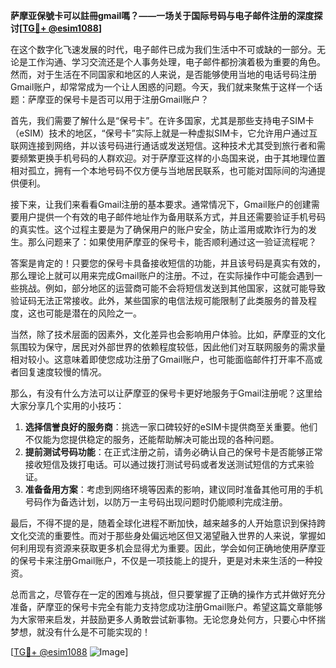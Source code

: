 **萨摩亚保號卡可以註冊gmail嗎？——一场关于国际号码与电子邮件注册的深度探讨[[TG💪+ @esim1088](https://t.me/s/esim1088)]**

在这个数字化飞速发展的时代，电子邮件已成为我们生活中不可或缺的一部分。无论是工作沟通、学习交流还是个人事务处理，电子邮件都扮演着极为重要的角色。然而，对于生活在不同国家和地区的人来说，是否能够使用当地的电话号码注册Gmail账户，却常常成为一个让人困惑的问题。今天，我们就来聚焦于这样一个话题：萨摩亚的保号卡是否可以用于注册Gmail账户？

首先，我们需要了解什么是“保号卡”。在许多国家，尤其是那些支持电子SIM卡（eSIM）技术的地区，“保号卡”实际上就是一种虚拟SIM卡，它允许用户通过互联网连接到网络，并以该号码进行通话或发送短信。这种技术尤其受到旅行者和需要频繁更换手机号码的人群欢迎。对于萨摩亚这样的小岛国来说，由于其地理位置相对孤立，拥有一个本地号码不仅方便与当地居民联系，也可能对国际间的沟通提供便利。

接下来，让我们来看看Gmail注册的基本要求。通常情况下，Gmail账户的创建需要用户提供一个有效的电子邮件地址作为备用联系方式，并且还需要验证手机号码的真实性。这个过程主要是为了确保用户的账户安全，防止滥用或欺诈行为的发生。那么问题来了：如果使用萨摩亚的保号卡，能否顺利通过这一验证流程呢？

答案是肯定的！只要您的保号卡具备接收短信的功能，并且该号码是真实有效的，那么理论上就可以用来完成Gmail账户的注册。不过，在实际操作中可能会遇到一些挑战。例如，部分地区的运营商可能不会将短信发送到其他国家，这就可能导致验证码无法正常接收。此外，某些国家的电信法规可能限制了此类服务的普及程度，这也可能是潜在的风险之一。

当然，除了技术层面的因素外，文化差异也会影响用户体验。比如，萨摩亚的文化氛围较为保守，居民对外部世界的依赖程度较低，因此他们对互联网服务的需求量相对较小。这意味着即使您成功注册了Gmail账户，也可能面临邮件打开率不高或者回复速度较慢的情况。

那么，有没有什么方法可以让萨摩亚的保号卡更好地服务于Gmail注册呢？这里给大家分享几个实用的小技巧：

1. **选择信誉良好的服务商**：挑选一家口碑较好的eSIM卡提供商至关重要。他们不仅能为您提供稳定的服务，还能帮助解决可能出现的各种问题。
2. **提前测试号码功能**：在正式注册之前，请务必确认自己的保号卡是否能够正常接收短信及拨打电话。可以通过拨打测试号码或者发送测试短信的方式来验证。
3. **准备备用方案**：考虑到网络环境等因素的影响，建议同时准备其他可用的手机号码作为备选计划，以防万一主号码出现问题时仍能顺利完成注册。

最后，不得不提的是，随着全球化进程不断加快，越来越多的人开始意识到保持跨文化交流的重要性。而对于那些身处偏远地区但又渴望融入世界的人来说，掌握如何利用现有资源来获取更多机会显得尤为重要。因此，学会如何正确地使用萨摩亚的保号卡来注册Gmail账户，不仅是一项技能上的提升，更是对未来生活的一种投资。

总而言之，尽管存在一定的困难与挑战，但只要掌握了正确的操作方式并做好充分准备，萨摩亚的保号卡完全有能力支持您成功注册Gmail账户。希望这篇文章能够为大家带来启发，并鼓励更多人勇敢尝试新事物。无论您身处何方，只要心中怀揣梦想，就没有什么是不可能实现的！

[[TG💪+ @esim1088](https://t.me/s/esim1088) ![Image](https://i.postimg.cc/4NQfJmqS/Snipaste-2025-05-13-00-14-12.png)]